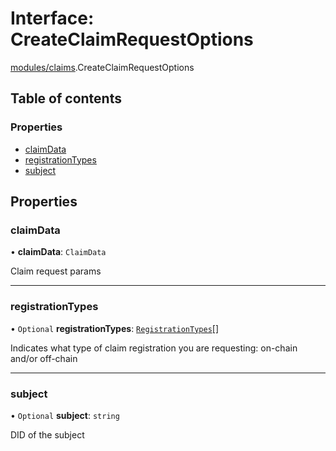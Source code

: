 # Interface: CreateClaimRequestOptions

[modules/claims](../modules/modules_claims.md).CreateClaimRequestOptions

## Table of contents

### Properties

- [claimData](modules_claims.CreateClaimRequestOptions.md#claimdata)
- [registrationTypes](modules_claims.CreateClaimRequestOptions.md#registrationtypes)
- [subject](modules_claims.CreateClaimRequestOptions.md#subject)

## Properties

### claimData

• **claimData**: `ClaimData`

Claim request params

___

### registrationTypes

• `Optional` **registrationTypes**: [`RegistrationTypes`](../enums/modules_claims.RegistrationTypes.md)[]

Indicates what type of claim registration you are requesting: on-chain and/or off-chain

___

### subject

• `Optional` **subject**: `string`

DID of the subject
